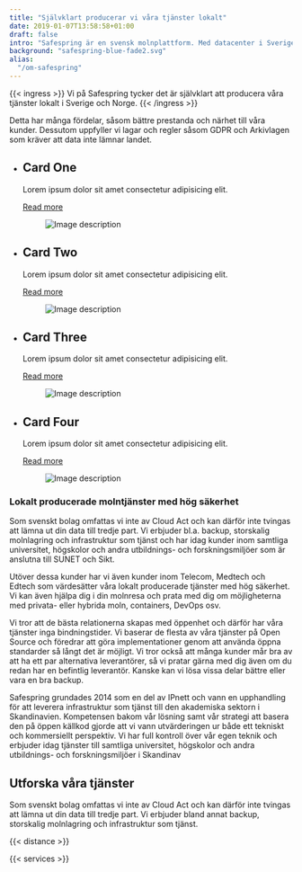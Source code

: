 ```yaml
---
title: "Självklart producerar vi våra tjänster lokalt"
date: 2019-01-07T13:58:58+01:00
draft: false
intro: "Safespring är en svensk molnplattform. Med datacenter i Sverige håller du din data inom landets gränser."
background: "safespring-blue-fade2.svg"
alias:
  "/om-safespring"
---
```


{{< ingress >}} 
Vi på Safespring tycker det är självklart att producera våra tjänster lokalt i Sverige och Norge. 
{{< /ingress >}}

Detta har många fördelar, såsom bättre prestanda och närhet till våra kunder. Dessutom uppfyller vi lagar och regler såsom GDPR och Arkivlagen som kräver att data inte lämnar landet.

<main>
  <ul id="cards">
    <li class="card" id="card_1">
      <div class="card__content">
        <div>
          <h2>Card One</h2>
          <p>Lorem ipsum dolor sit amet consectetur adipisicing elit.</p>
          <p><a href="#top" class="btn btn--accent">Read more</a></p>
        </div>
        <figure>
          <img src="https://codyhouse.co/demo-tutorials/stacking-cards/assets/img/img-1.jpg" alt="Image description">
        </figure>
      </div>
    </li>
    <li class="card" id="card_2">
      <div class="card__content">
        <div>
          <h2>Card Two</h2>
          <p>Lorem ipsum dolor sit amet consectetur adipisicing elit.</p>
          <p><a href="#top" class="btn btn--accent">Read more</a></p>
        </div>
        <figure>
          <img src="https://codyhouse.co/demo-tutorials/stacking-cards/assets/img/img-2.jpg" alt="Image description">
        </figure>
      </div>
    </li>
    <li class="card" id="card_3">
      <div class="card__content">
        <div>
          <h2>Card Three</h2>
          <p>Lorem ipsum dolor sit amet consectetur adipisicing elit.</p>
          <p><a href="#top" class="btn btn--accent">Read more</a></p>
        </div>
        <figure>
          <img src="https://codyhouse.co/demo-tutorials/stacking-cards/assets/img/img-3.jpg" alt="Image description">
        </figure>
      </div>
    </li>
    <li class="card" id="card_4">
      <div class="card__content">
        <div>
          <h2>Card Four</h2>
          <p>Lorem ipsum dolor sit amet consectetur adipisicing elit.</p>
          <p><a href="#top" class="btn btn--accent">Read more</a></p>
        </div>
        <figure>
          <img src="https://codyhouse.co/demo-tutorials/stacking-cards/assets/img/img-2.jpg" alt="Image description">
        </figure>
      </div>
    </li>
  </ul>
</main>
<style>
:root {
  --card-height: 40vw;
  --card-margin: 4vw;
  --card-top-offset: 1em;
  --numcards: 4;
  --outline-width: 0px;
}

#cards {
  padding-bottom: calc(var(--numcards) * var(--card-top-offset)); /* Make place at bottom, as items will slide to that position*/
  margin-bottom: var(--card-margin); /* Don't include the --card-margin in padding, as that will affect the scroll-timeline*/
}

#card_1 {
  --index: 1;
}

#card_2 {
  --index: 2;
}

#card_3 {
  --index: 3;
}

#card_4 {
  --index: 4;
}

.card {
  position: sticky;
  top: 0;
  padding-top: calc(var(--index) * var(--card-top-offset));
}

@supports (animation-timeline: works) {

  @scroll-timeline cards-element-scrolls-in-body {
    source: selector(body);
    scroll-offsets:
      /* Start when the start edge touches the top of the scrollport */
      selector(#cards) start 1,
      /* End when the start edge touches the start of the scrollport */
      selector(#cards) start 0
    ;
    start: selector(#cards) start 1; /* Start when the start edge touches the top of the scrollport */
    end: selector(#cards) start 0; /* End when the start edge touches the start of the scrollport */
    time-range: 4s;
  }

  .card {
    --index0: calc(var(--index) - 1); /* 0-based index */
    --reverse-index: calc(var(--numcards) - var(--index0)); /* reverse index */
    --reverse-index0: calc(var(--reverse-index) - 1); /* 0-based reverse index */
  }
  
  .card__content {
    transform-origin: 50% 0%;
    will-change: transform;

    --duration: calc(var(--reverse-index0) * 1s);
    --delay: calc(var(--index0) * 1s);

    animation: var(--duration) linear scale var(--delay) forwards;
    animation-timeline: cards-element-scrolls-in-body;
  }

  @keyframes scale {
    to {
      transform:
        scale(calc(
          1.1
          -
          calc(0.1 * var(--reverse-index))
        ));
    }
  }
}

#cards {
  list-style: none;
  outline: calc(var(--outline-width) * 10) solid blue;
  
  display: grid;
  grid-template-columns: 1fr;
  grid-template-rows: repeat(var(--numcards), var(--card-height));
  gap: var(--card-margin);
}

.card {
  outline: var(--outline-width) solid hotpink;
}

.card__content {
  box-shadow: 0 0.2em 1em rgba(0, 0, 0, 0.1), 0 1em 2em rgba(0, 0, 0, 0.1);
  background: rgb(255, 255, 255);
  color: rgb(10, 5, 7);
  border-radius: 1em;
  overflow: hidden;

  display: grid;
  grid-template-areas: "text img";
  grid-template-columns: 1fr 1fr;
  grid-template-rows: auto;

  align-items: stretch;
  outline: var(--outline-width) solid lime;
}

.card__content > div {
  grid-area: text;
  width: 80%;
  place-self: center;
  text-align: left;

  display: grid;
  gap: 1em;
  place-items: start;
}

.card__content > figure {
  grid-area: img;
  overflow: hidden;
}

.card__content > figure > img, .card__content > figure > picture > img {
  width: 100%;
  height: 100%;
  object-fit: cover;
}
</style>

### Lokalt producerade molntjänster med hög säkerhet

Som svenskt bolag omfattas vi inte av Cloud Act och kan därför inte tvingas att lämna ut din data till tredje part. Vi erbjuder bl.a. backup, storskalig molnlagring och infrastruktur som tjänst och har idag kunder inom samtliga universitet, högskolor och andra utbildnings- och forskningsmiljöer som är anslutna till SUNET och Sikt.

Utöver dessa kunder har vi även kunder inom Telecom, Medtech och Edtech som värdesätter våra lokalt producerade tjänster med hög säkerhet. Vi kan även hjälpa dig i din molnresa och prata med dig om möjligheterna med privata- eller hybrida moln, containers, DevOps osv.

Vi tror att de bästa relationerna skapas med öppenhet och därför har våra tjänster inga bindningstider. Vi baserar de flesta av våra tjänster på Open Source och föredrar att göra implementationer genom att använda öppna standarder så långt det är möjligt. Vi tror också att många kunder mår bra av att ha ett par alternativa leverantörer, så vi pratar gärna med dig även om du redan har en befintlig leverantör. Kanske kan vi lösa vissa delar bättre eller vara en bra backup.

Safespring grundades 2014 som en del av IPnett och vann en upphandling för att leverera infrastruktur som tjänst till den akademiska sektorn i Skandinavien. Kompetensen bakom vår lösning samt vår strategi att basera den på öppen källkod gjorde att vi vann utvärderingen ur både ett tekniskt och kommersiellt perspektiv. Vi har full kontroll över vår egen teknik och erbjuder idag tjänster till samtliga universitet, högskolor och andra utbildnings- och forskningsmiljöer i Skandinav

## Utforska våra tjänster
Som svenskt bolag omfattas vi inte av Cloud Act och kan därför inte tvingas att lämna ut din data till tredje part. Vi erbjuder bland annat backup, storskalig molnlagring och infrastruktur som tjänst.


{{< distance >}}

{{< services >}}